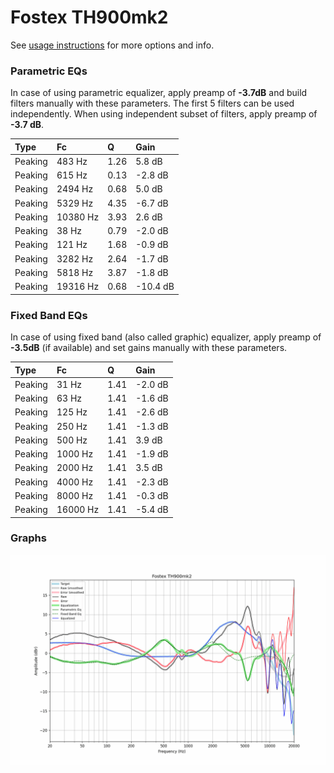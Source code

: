 # Fostex TH900mk2
See [usage instructions](https://github.com/jaakkopasanen/AutoEq#usage) for more options and info.

### Parametric EQs
In case of using parametric equalizer, apply preamp of **-3.7dB** and build filters manually
with these parameters. The first 5 filters can be used independently.
When using independent subset of filters, apply preamp of **-3.7 dB**.

| Type    | Fc       |    Q | Gain     |
|:--------|:---------|:-----|:---------|
| Peaking | 483 Hz   | 1.26 | 5.8 dB   |
| Peaking | 615 Hz   | 0.13 | -2.8 dB  |
| Peaking | 2494 Hz  | 0.68 | 5.0 dB   |
| Peaking | 5329 Hz  | 4.35 | -6.7 dB  |
| Peaking | 10380 Hz | 3.93 | 2.6 dB   |
| Peaking | 38 Hz    | 0.79 | -2.0 dB  |
| Peaking | 121 Hz   | 1.68 | -0.9 dB  |
| Peaking | 3282 Hz  | 2.64 | -1.7 dB  |
| Peaking | 5818 Hz  | 3.87 | -1.8 dB  |
| Peaking | 19316 Hz | 0.68 | -10.4 dB |

### Fixed Band EQs
In case of using fixed band (also called graphic) equalizer, apply preamp of **-3.5dB**
(if available) and set gains manually with these parameters.

| Type    | Fc       |    Q | Gain    |
|:--------|:---------|:-----|:--------|
| Peaking | 31 Hz    | 1.41 | -2.0 dB |
| Peaking | 63 Hz    | 1.41 | -1.6 dB |
| Peaking | 125 Hz   | 1.41 | -2.6 dB |
| Peaking | 250 Hz   | 1.41 | -1.3 dB |
| Peaking | 500 Hz   | 1.41 | 3.9 dB  |
| Peaking | 1000 Hz  | 1.41 | -1.9 dB |
| Peaking | 2000 Hz  | 1.41 | 3.5 dB  |
| Peaking | 4000 Hz  | 1.41 | -2.3 dB |
| Peaking | 8000 Hz  | 1.41 | -0.3 dB |
| Peaking | 16000 Hz | 1.41 | -5.4 dB |

### Graphs
![](./Fostex%20TH900mk2.png)